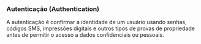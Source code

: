 ### Autenticação (Authentication)

A autenticação é confirmar a identidade de um usuário usando senhas, códigos SMS, impressões digitais e outros tipos de provas de propriedade antes de permitir o acesso a dados confidenciais ou pessoais.
